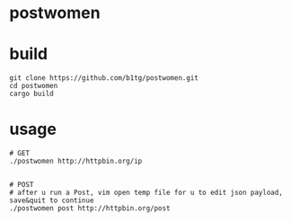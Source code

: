 # postwomen


# build
```
git clone https://github.com/b1tg/postwomen.git
cd postwomen
cargo build
```

# usage
```
# GET
./postwomen http://httpbin.org/ip


# POST
# after u run a Post, vim open temp file for u to edit json payload, save&quit to continue
./postwomen post http://httpbin.org/post


```
